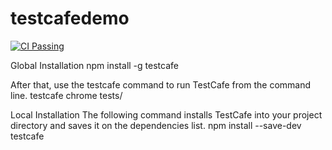 # testcafedemo

[![CI Passing](https://github.com/phaneendhra2980/testcafedemo/actions/workflows/testcafe-workflow.yml/badge.svg)](https://github.com/phaneendhra2980/testcafedemo/actions/workflows/testcafe-workflow.yml)

Global Installation
npm install -g testcafe

After that, use the testcafe command to run TestCafe from the command line.
testcafe chrome tests/


Local Installation
The following command installs TestCafe into your project directory and saves it on the dependencies list.
npm install --save-dev testcafe
